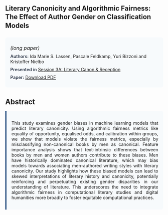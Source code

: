 
<style>    
    h2 {
        margin-top: 0;
        margin-bottom: 1.5rem;
        line-height: 1.3;
    }
    
    h3 {
        margin-top: 2rem;
        margin-bottom: 1rem;
        font-size: 1.4rem;
        font-weight:bold;
    }
    
    .metadata {
        background-color: #f7fafc;
        padding: 1rem;
        border-radius: 6px;
        margin-bottom: 2rem;
    }
    
    .metadata p {
        margin: 0.5rem 0;
    }
    
    .abstract {
        text-align: justify;
        padding: 1rem;
        background-color: #f7fafc;
        border-left: 4px solid #2c5282;
        border-radius: 0 6px 6px 0;
    }
    
    strong {
        color: #2d3748;
        font-weight: 600;
    }
</style>
<main role="main">
<h2>Literary Canonicity and Algorithmic Fairness: The Effect of Author Gender on Classification Models</h2>

<section class="metadata">
<p style='font-size:1rem'><i>(long paper)</i></p>
<p><strong>Authors:</strong> Ida Marie S. Lassen, Pascale Feldkamp, Yuri Bizzoni and Kristoffer Nielbo</p>
<p><strong>Presented in</strong> <a href="/programme/#session3">Session 3A: Literary Canon & Reception</a></p>
<p><strong>Paper:</strong> <a href="https://ceur-ws.org/Vol-3558/paper76.pdf">Download PDF</a></p>
</section>

<section>
<h3>Abstract</h3>
<div class="abstract">
<p>This study examines gender biases in machine learning models that predict literary canonicity. Using algorithmic fairness metrics like equality of opportunity, equalised odds, and calibration within groups, we show that models violate the fairness metrics, especially by misclassifying non-canonical books by men as canonical. Feature importance analysis shows that text-intrinsic differences between books by men and women authors contribute to these biases. Men have historically dominated canonical literature, which may bias models towards associating men-authored writing styles with literary canonicity. Our study highlights how these biased models can lead to skewed interpretations of literary history and canonicity, potentially reinforcing and perpetuating existing gender disparities in our understanding of literature. This underscores the need to integrate algorithmic fairness in computational literary studies and digital humanities more broadly to foster equitable computational practices.</p>
</div>
</section>
</main>